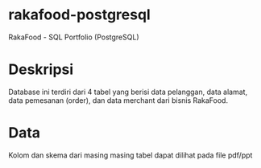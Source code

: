 # rakafood-postgresql
RakaFood - SQL Portfolio (PostgreSQL)

# Deskripsi
Database ini terdiri dari 4 tabel yang berisi data pelanggan, data alamat, data pemesanan (order), dan data merchant dari bisnis RakaFood.
# Data
Kolom dan skema dari masing masing tabel dapat dilihat pada file pdf/ppt

